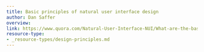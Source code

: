 ```yaml
---
title: Basic principles of natural user interface design
author: Dan Saffer
overview:
link: https://www.quora.com/Natural-User-Interface-NUI/What-are-the-basic-principles-of-NUI-Natural-User-Interface-design/answer/Dan-Saffer
resource-type:
- _resource-types/design-principles.md
---
```

